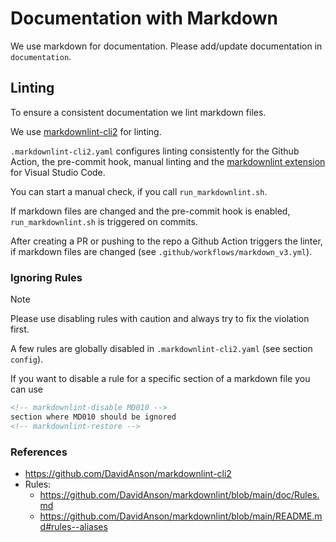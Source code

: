 # Documentation with Markdown

We use markdown for documentation. Please add/update documentation in `documentation`.

## Linting

To ensure a consistent documentation we lint markdown files.

We use [markdownlint-cli2](https://github.com/DavidAnson/markdownlint-cli2) for linting.

`.markdownlint-cli2.yaml` configures linting consistently for the Github Action, the pre-commit hook, manual linting and the [markdownlint extension](https://github.com/DavidAnson/vscode-markdownlint) for Visual Studio Code.

You can start a manual check, if you call `run_markdownlint.sh`.

If markdown files are changed and the pre-commit hook is enabled, `run_markdownlint.sh` is triggered on commits.

After creating a PR or pushing to the repo a Github Action triggers the linter, if markdown files are changed (see `.github/workflows/markdown_v3.yml`).

### Ignoring Rules

> [!NOTE]
> Please use disabling rules with caution and always try to fix the violation first.

A few rules are globally disabled in `.markdownlint-cli2.yaml` (see section `config`).

If you want to disable a rule for a specific section of a markdown file you can use

```markdown
<!-- markdownlint-disable MD010 -->
section where MD010 should be ignored 
<!-- markdownlint-restore -->
```

### References

* <https://github.com/DavidAnson/markdownlint-cli2>
* Rules:
  * <https://github.com/DavidAnson/markdownlint/blob/main/doc/Rules.md>
  * <https://github.com/DavidAnson/markdownlint/blob/main/README.md#rules--aliases>
